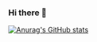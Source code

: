 ### Hi there 👋

[![Anurag's GitHub stats](https://github-readme-stats.vercel.app/api?username=yuki00yossi&theme=synthwave)](https://github.com/anuraghazra/github-readme-stats)

<!--
**yuki00yossi/yuki00yossi** is a ✨ _special_ ✨ repository because its `README.md` (this file) appears on your GitHub profile.

Here are some ideas to get you started:

- 🔭 I’m currently working on ...
- 🌱 I’m currently learning ...
- 👯 I’m looking to collaborate on ...
- 🤔 I’m looking for help with ...
- 💬 Ask me about ...
- 📫 How to reach me: ...
- 😄 Pronouns: ...
- ⚡ Fun fact: ...
-->
